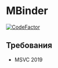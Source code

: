 # MBinder
[![CodeFactor](https://www.codefactor.io/repository/github/sxaxq/m_macrosbebra/badge)](https://www.codefactor.io/repository/github/sxaxq/m_macrosbebra)

## Требования
- MSVC 2019

